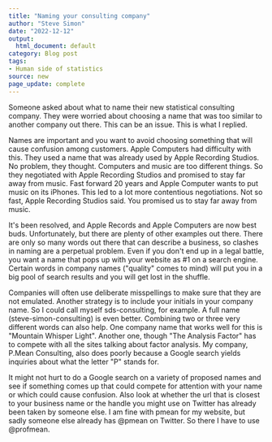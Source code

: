 ```yaml
---
title: "Naming your consulting company"
author: "Steve Simon"
date: "2022-12-12"
output:
  html_document: default
category: Blog post
tags:
- Human side of statistics
source: new
page_update: complete
---
```


Someone asked about what to name their new statistical consulting company. They were worried about choosing a name that was too similar to another company out there. This can be an issue. This is what I replied.

<!---more--->

Names are important and you want to avoid choosing something that will cause confusion among customers. Apple Computers had difficulty with this. They used a name that was already used by Apple Recording Studios. No problem, they thought. Computers and music are too different things. So they negotiated with Apple Recording Studios and promised to stay far away from music. Fast forward 20 years and Apple Computer wants to put music on its iPhones. This led to a lot more contentious negotiations. Not so fast, Apple Recording Studios said. You promised us to stay far away from music.

It's been resolved, and Apple Records and Apple Computers are now best buds. Unfortunately, but there are plenty of other examples out there. There are only so many words out there that can describe a business, so clashes in naming are a perpetual problem. Even if you don't end up in a legal battle, you want a name that pops up with your website as #1 on a search engine. Certain words in company names ("quality" comes to mind) will put you in a big pool of search results and you will get lost in the shuffle.

Companies will often use deliberate misspellings to make sure that they are not emulated. Another strategy is to include your initials in your company name. So I could call myself sds-consulting, for example. A full name (steve-simon-consulting) is even better. Combining two or three very different words can also help. One company name that works well for this is "Mountain Whisper Light". Another one, though "The Analysis Factor" has to compete with all the sites talking about factor analysis. My company, P.Mean Consulting, also does poorly because a Google search yields inquiries about what the letter "P" stands for.

It might not hurt to do a Google search on a variety of proposed names and see if something comes up that could compete for attention with your name or which could cause confusion. Also look at whether the url that is closest to your business name or the handle you might use on Twitter has already been taken by someone else. I am fine with pmean for my website, but sadly someone else already has @pmean on Twitter. So there I have to use @profmean.
